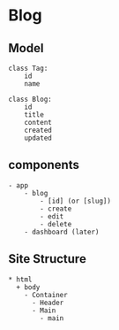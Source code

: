 # Blog

## Model

```
class Tag:
    id
    name
```

```
class Blog:
    id
    title
    content
    created
    updated
```

## components

```
- app
    - blog
        - [id] (or [slug])
        - create
        - edit
        - delete
    - dashboard (later)
```

## Site Structure

```
* html
  + body
    - Container
      - Header
      - Main
        - main
```
